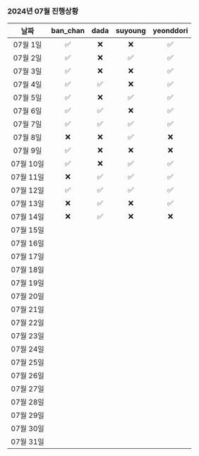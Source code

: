### 2024년 07월 진행상황
| 날짜 | ban_chan | dada | suyoung | yeonddori |
|:---:|:---:|:---:|:---:|:---:|
| 07월 1일 | ✅ | ❌ | ❌ | ✅ |
| 07월 2일 | ✅ | ❌ | ✅ | ✅ |
| 07월 3일 | ✅ | ❌ | ❌ | ✅ |
| 07월 4일 | ✅ | ✅ | ❌ | ✅ |
| 07월 5일 | ✅ | ❌ | ✅ | ✅ |
| 07월 6일 | ✅ | ✅ | ❌ | ✅ |
| 07월 7일 | ✅ | ✅ | ✅ | ✅ |
| 07월 8일 | ❌ | ❌ | ✅ | ❌ |
| 07월 9일 | ✅ | ❌ | ❌ | ❌ |
| 07월 10일 | ✅ | ❌ | ✅ | ✅ |
| 07월 11일 | ❌ | ✅ | ✅ | ✅ |
| 07월 12일 | ✅ | ✅ | ✅ | ✅ |
| 07월 13일 | ❌ | ✅ | ❌ | ✅ |
| 07월 14일 | ❌ | ✅ | ❌ | ❌ |
| 07월 15일 | | | | |
| 07월 16일 | | | | |
| 07월 17일 | | | | |
| 07월 18일 | | | | |
| 07월 19일 | | | | |
| 07월 20일 | | | | |
| 07월 21일 | | | | |
| 07월 22일 | | | | |
| 07월 23일 | | | | |
| 07월 24일 | | | | |
| 07월 25일 | | | | |
| 07월 26일 | | | | |
| 07월 27일 | | | | |
| 07월 28일 | | | | |
| 07월 29일 | | | | |
| 07월 30일 | | | | |
| 07월 31일 | | | | |
